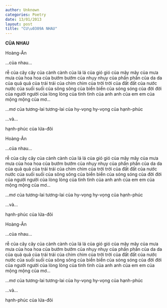 ```yaml
---
author: Unknown
categories: Poetry
date: 13/01/2013
layout: post
title: "CU\u0309A NHAU"
---
```


**CỦA NHAU**

Hoàng-Ân

...của nhau...


rễ của cây
cây của cành
cành của lá
lá của gió
gió của mây
mây của mưa
mưa của hoa
hoa của bướm
bướm của nhụy
nhụy của phấn
phấn của da
da của quả
quả của trái
trái của chim
chim của trời
trời của đất
đất của nước
nước của suối
suối của sông
sông của biển
biển của sóng
sóng của đời
đời của người
người của lòng
lòng của tình
tình của anh
anh của em
em của mộng
mộng của mơ...

...mơ của tương-lai
   tương-lai của hy-vọng
   hy-vọng của hạnh-phúc

...và...

hạnh-phúc
     của
  lứa-đôi

Hoàng-Ân

...của nhau...


rễ của cây
cây của cành
cành của lá
lá của gió
gió của mây
mây của mưa
mưa của hoa
hoa của bướm
bướm của nhụy
nhụy của phấn
phấn của da
da của quả
quả của trái
trái của chim
chim của trời
trời của đất
đất của nước
nước của suối
suối của sông
sông của biển
biển của sóng
sóng của đời
đời của người
người của lòng
lòng của tình
tình của anh
anh của em
em của mộng
mộng của mơ...

...mơ của tương-lai
   tương-lai của hy-vọng
   hy-vọng của hạnh-phúc

...và...

hạnh-phúc
     của
  lứa-đôi

Hoàng-Ân

...của nhau...


rễ của cây
cây của cành
cành của lá
lá của gió
gió của mây
mây của mưa
mưa của hoa
hoa của bướm
bướm của nhụy
nhụy của phấn
phấn của da
da của quả
quả của trái
trái của chim
chim của trời
trời của đất
đất của nước
nước của suối
suối của sông
sông của biển
biển của sóng
sóng của đời
đời của người
người của lòng
lòng của tình
tình của anh
anh của em
em của mộng
mộng của mơ...

...mơ của tương-lai
   tương-lai của hy-vọng
   hy-vọng của hạnh-phúc

...và...

hạnh-phúc
     của
  lứa-đôi
